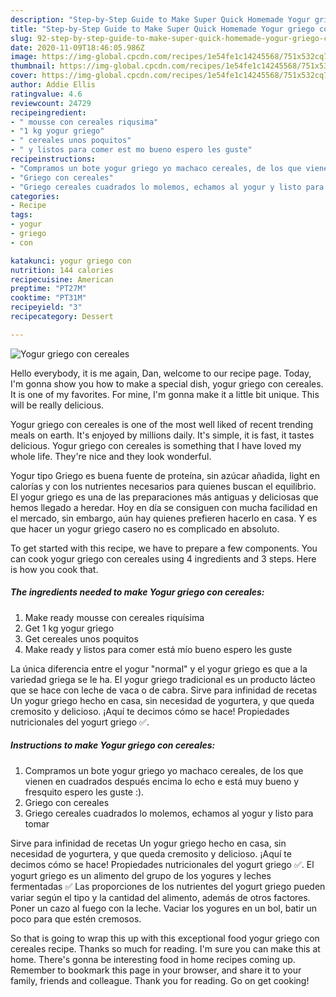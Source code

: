 ```yaml
---
description: "Step-by-Step Guide to Make Super Quick Homemade Yogur griego con cereales"
title: "Step-by-Step Guide to Make Super Quick Homemade Yogur griego con cereales"
slug: 92-step-by-step-guide-to-make-super-quick-homemade-yogur-griego-con-cereales
date: 2020-11-09T18:46:05.986Z
image: https://img-global.cpcdn.com/recipes/1e54fe1c14245568/751x532cq70/yogur-griego-con-cereales-foto-principal.jpg
thumbnail: https://img-global.cpcdn.com/recipes/1e54fe1c14245568/751x532cq70/yogur-griego-con-cereales-foto-principal.jpg
cover: https://img-global.cpcdn.com/recipes/1e54fe1c14245568/751x532cq70/yogur-griego-con-cereales-foto-principal.jpg
author: Addie Ellis
ratingvalue: 4.6
reviewcount: 24729
recipeingredient:
- " mousse con cereales riqusima"
- "1 kg yogur griego"
- " cereales unos poquitos"
- " y listos para comer est mo bueno espero les guste"
recipeinstructions:
- "Compramos un bote yogur griego yo machaco cereales, de los que vienen en cuadrados después encima lo echo e está muy bueno y fresquito espero les guste :)."
- "Griego con cereales"
- "Griego cereales cuadrados lo molemos, echamos al yogur y listo para tomar"
categories:
- Recipe
tags:
- yogur
- griego
- con

katakunci: yogur griego con 
nutrition: 144 calories
recipecuisine: American
preptime: "PT27M"
cooktime: "PT31M"
recipeyield: "3"
recipecategory: Dessert

---
```



![Yogur griego con cereales](https://img-global.cpcdn.com/recipes/1e54fe1c14245568/751x532cq70/yogur-griego-con-cereales-foto-principal.jpg)

Hello everybody, it is me again, Dan, welcome to our recipe page. Today, I'm gonna show you how to make a special dish, yogur griego con cereales. It is one of my favorites. For mine, I'm gonna make it a little bit unique. This will be really delicious.

Yogur griego con cereales is one of the most well liked of recent trending meals on earth. It's enjoyed by millions daily. It's simple, it is fast, it tastes delicious. Yogur griego con cereales is something that I have loved my whole life. They're nice and they look wonderful.

Yogur tipo Griego es buena fuente de proteína, sin azúcar añadida, light en calorías y con los nutrientes necesarios para quienes buscan el equilibrio. El yogur griego es una de las preparaciones más antiguas y deliciosas que hemos llegado a heredar. Hoy en día se consiguen con mucha facilidad en el mercado, sin embargo, aún hay quienes prefieren hacerlo en casa. Y es que hacer un yogur griego casero no es complicado en absoluto.


To get started with this recipe, we have to prepare a few components. You can cook yogur griego con cereales using 4 ingredients and 3 steps. Here is how you cook that.

<!--inarticleads1-->

##### The ingredients needed to make Yogur griego con cereales:

1. Make ready  mousse con cereales riquísima
1. Get 1 kg yogur griego
1. Get  cereales unos poquitos
1. Make ready  y listos para comer está mío bueno espero les guste


La única diferencia entre el yogur &#34;normal&#34; y el yogur griego es que a la variedad griega se le ha. El yogur griego tradicional es un producto lácteo que se hace con leche de vaca o de cabra. Sirve para infinidad de recetas Un yogur griego hecho en casa, sin necesidad de yogurtera, y que queda cremosito y delicioso. ¡Aquí te decimos cómo se hace! Propiedades nutricionales del yogurt griego ✅. 

<!--inarticleads2-->

##### Instructions to make Yogur griego con cereales:

1. Compramos un bote yogur griego yo machaco cereales, de los que vienen en cuadrados después encima lo echo e está muy bueno y fresquito espero les guste :).
1. Griego con cereales
1. Griego cereales cuadrados lo molemos, echamos al yogur y listo para tomar


Sirve para infinidad de recetas Un yogur griego hecho en casa, sin necesidad de yogurtera, y que queda cremosito y delicioso. ¡Aquí te decimos cómo se hace! Propiedades nutricionales del yogurt griego ✅. El yogurt griego es un alimento del grupo de los yogures y leches fermentadas ✅ Las proporciones de los nutrientes del yogurt griego pueden variar según el tipo y la cantidad del alimento, además de otros factores. Poner un cazo al fuego con la leche. Vaciar los yogures en un bol, batir un poco para que estén cremosos. 

So that is going to wrap this up with this exceptional food yogur griego con cereales recipe. Thanks so much for reading. I'm sure you can make this at home. There's gonna be interesting food in home recipes coming up. Remember to bookmark this page in your browser, and share it to your family, friends and colleague. Thank you for reading. Go on get cooking!
